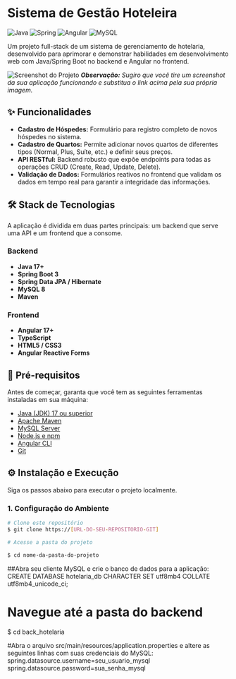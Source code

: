 # Sistema de Gestão Hoteleira

![Java](https://img.shields.io/badge/Java-17+-ED8B00?style=for-the-badge&logo=openjdk&logoColor=white)
![Spring](https://img.shields.io/badge/Spring_Boot-3.x-6DB33F?style=for-the-badge&logo=spring&logoColor=white)
![Angular](https://img.shields.io/badge/Angular-17+-DD0031?style=for-the-badge&logo=angular&logoColor=white)
![MySQL](https://img.shields.io/badge/MySQL-8.x-4479A1?style=for-the-badge&logo=mysql&logoColor=white)

Um projeto full-stack de um sistema de gerenciamento de hotelaria, desenvolvido para aprimorar e demonstrar habilidades em desenvolvimento web com Java/Spring Boot no backend e Angular no frontend.

![Screenshot do Projeto](https://i.imgur.com/G5iE1tN.png)
_**Observação:** Sugiro que você tire um screenshot da sua aplicação funcionando e substitua o link acima pela sua própria imagem._

## ✨ Funcionalidades

* **Cadastro de Hóspedes:** Formulário para registro completo de novos hóspedes no sistema.
* **Cadastro de Quartos:** Permite adicionar novos quartos de diferentes tipos (Normal, Plus, Suíte, etc.) e definir seus preços.
* **API RESTful:** Backend robusto que expõe endpoints para todas as operações CRUD (Create, Read, Update, Delete).
* **Validação de Dados:** Formulários reativos no frontend que validam os dados em tempo real para garantir a integridade das informações.

## 🛠️ Stack de Tecnologias

A aplicação é dividida em duas partes principais: um backend que serve uma API e um frontend que a consome.

### **Backend**
* **Java 17+**
* **Spring Boot 3**
* **Spring Data JPA / Hibernate**
* **MySQL 8**
* **Maven**

### **Frontend**
* **Angular 17+**
* **TypeScript**
* **HTML5 / CSS3**
* **Angular Reactive Forms**

## 🚀 Pré-requisitos

Antes de começar, garanta que você tem as seguintes ferramentas instaladas em sua máquina:
* [Java (JDK) 17 ou superior](https://www.oracle.com/java/technologies/downloads/)
* [Apache Maven](https://maven.apache.org/download.cgi)
* [MySQL Server](https://dev.mysql.com/downloads/mysql/)
* [Node.js e npm](https://nodejs.org/en/)
* [Angular CLI](https://angular.io/cli)
* [Git](https://git-scm.com/)

## ⚙️ Instalação e Execução

Siga os passos abaixo para executar o projeto localmente.

### **1. Configuração do Ambiente**

```bash
# Clone este repositório
$ git clone https://[URL-DO-SEU-REPOSITORIO-GIT]

# Acesse a pasta do projeto

$ cd nome-da-pasta-do-projeto
```
##Abra seu cliente MySQL e crie o banco de dados para a aplicação:
CREATE DATABASE hotelaria_db CHARACTER SET utf8mb4 COLLATE utf8mb4_unicode_ci;
# Navegue até a pasta do backend
$ cd back_hotelaria

#Abra o arquivo src/main/resources/application.properties e altere as seguintes linhas com suas credenciais do MySQL:
spring.datasource.username=seu_usuario_mysql
spring.datasource.password=sua_senha_mysql
